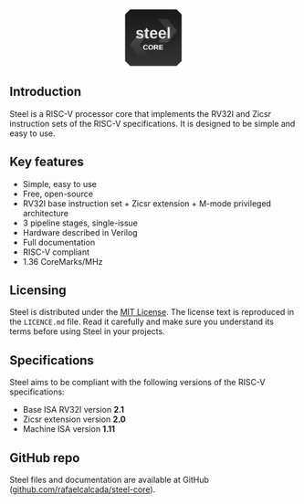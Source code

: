 <p align="center">
  <img width="100" src="images/steel-logo.png">
</p>

## Introduction

Steel is a RISC-V processor core that implements the RV32I and Zicsr instruction sets of the RISC-V specifications. It is designed to be simple and easy to use.

## Key features

* Simple, easy to use
* Free, open-source
* RV32I base instruction set + Zicsr extension + M-mode privileged architecture
* 3 pipeline stages, single-issue
* Hardware described in Verilog
* Full documentation
* RISC-V compliant
* 1.36 CoreMarks/MHz

## Licensing

Steel is distributed under the [MIT License](https://en.wikipedia.org/wiki/MIT_License). The license text is reproduced in the `LICENCE.md` file. Read it carefully and make sure you understand its terms before using Steel in your projects.

## Specifications

Steel aims to be compliant with the following versions of the RISC-V specifications:

* Base ISA RV32I version **2.1**
* Zicsr extension version **2.0**
* Machine ISA version **1.11**

## GitHub repo

Steel files and documentation are available at GitHub ([github.com/rafaelcalcada/steel-core](https://github.com/rafaelcalcada/steel-core)).
